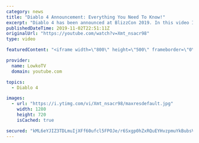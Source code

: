 ```yaml
---
category: news
title: "Diablo 4 Announcement: Everything You Need To Know!"
excerpt: "Diablo 4 has been announced at BlizzCon 2019. In this video I go over everything you need to know about this upcoming Blizzard Entertainment game."
publishedDateTime: 2019-11-02T22:51:11Z
originalUrl: "https://youtube.com/watch?v=Xmt_nsacr98"
type: video

featuredContent: "<iframe width=\"800\" height=\"500\" frameborder=\"0\" src=\"https://www.youtube.com/embed/Xmt_nsacr98\" allow=\"accelerometer; autoplay; encrypted-media; gyroscope; picture-in-picture\" allowfullscreen></iframe>"

provider:
  name: LowkoTV
  domain: youtube.com

topics:
  - Diablo 4

images:
  - url: "https://i.ytimg.com/vi/Xmt_nsacr98/maxresdefault.jpg"
    width: 1280
    height: 720
    isCached: true

secured: "kML6eYJIZ3TDLmuIjXFf60ufcl5FPOJe/r6Sxgp0hZxRQuEYHvzpmuYkBubsVJ9/pWKTT/aiZPG9yT+eyUVUeOvLaua8d2nX1z1CPza9PxATFFQg4J1x5vquXsXDFmAnQUymt3KytHWjefhkrKmlAXPWH8tcq86btDyHE03Q4RxXzDSu5mcQw74m8y2IVUq4Bw/gNGSndyezR0YbS1qwO9r1g9rfdXqN6kjiP8r1aY4OEQ2zRWJHZ8OPhSgi9BI9QxCR2HkOhuQXUEjEO4Ipz5L1PJYdVyzdtdQkJRwlJTNRw8GTPxh8uzx0mFqchokhVrIYZPkDGTMvLPIkEkqC3bdJ6iDaDXlBzJkeq6HAkFgxJSDKghLhtXHldUVm+uVnONOJW3nZGk+NWtWi56rR4R8zSn/00Bdsx4M6zKnAGgHDXvU1KDV95BiizIo8KQZo;IluO5vIBSfd3yr+P/tMM5A=="
---
```


